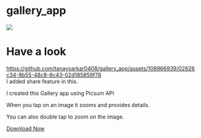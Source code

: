 # gallery_app
![](https://img.shields.io/static/v1?style=for-the-badge&label=POWERED%20BY&message=FLUTTER&color=02569B&logo=FLUTTER)

# Have a look
https://github.com/tanaysarkar0408/gallery_app/assets/108966939/02626c34-8b55-48c8-8c43-02d185859f78
<br>
I added share feature in this.

I created this Gallery app using Picsum API <br>

When you tap on an image it zooms and provides details. <br>

You can also double tap to zoom on the image.


[Download Now](https://github.com/tanaysarkar0408/gallery_app/releases)

